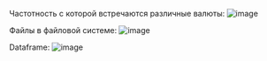 Частотность с которой встречаются различные валюты:
![image](https://user-images.githubusercontent.com/56757711/209551296-9b8ddc2f-f4a0-4050-bf20-017fe0dddfa9.png)

Файлы в файловой системе:
![image](https://user-images.githubusercontent.com/56757711/209551370-201a0f77-b87f-4362-b508-3876600077ac.png)

Dataframe:
![image](https://user-images.githubusercontent.com/56757711/209551442-5ba9c54e-25a1-44ad-986f-7050caab8292.png)
